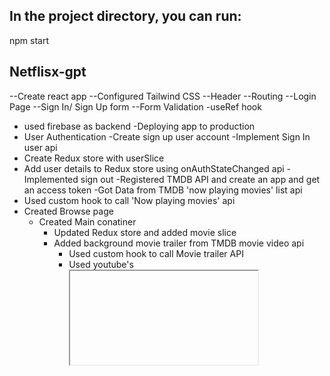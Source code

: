 ## In the project directory, you can run:

npm start

## Netflisx-gpt

--Create react app
--Configured Tailwind CSS
--Header
--Routing
--Login Page
--Sign In/ Sign Up form
--Form Validation
  -useRef hook
- used firebase as backend
-Deploying app to production
- User Authentication 
  -Create sign up user account
  -Implement Sign In user api
- Create Redux store with userSlice
- Add user details to Redux store using onAuthStateChanged api
-Implemented sign out
-Registered TMDB API and create an app and get an access token
-Got Data from TMDB 'now playing movies' list api
- Used custom hook to call 'Now playing movies' api
- Created Browse page
   - Created Main conatiner
     - Updated Redux store and added movie slice
     - Added background movie trailer from TMDB movie video api
       - Used custom hook to call Movie trailer API 
       - Used youtube's <iframe> for video
       - Added autoplay feature in background movie trailer
     - Added Movie title and description from TMDB nowPlaying movie api
  - Created Secondary container
   - Created 4 types of MovieList - Now playing, Top Rated, Popular , Upcoming
   - Created Movie Card
   - Created Custom hooks for  Now playing, Top Rated, Popular and Upcoming movie list api
- Bugfix- If the user is not signed in ,redirect him to
login page and vice versa.
-Unsubscribed to the onAuthStateChanged callback
-GPT search feature



# Features

-Login/Signup
  -Sign In/Sign Up form
  -Redirect to Browse Page

-Browse(After authentication)
   -Header
   -Routing
   -Main Movie
     -Tailer in background
     -Title & Description
     -Movie suggestions

-Netflix gpt
  -Search bar
  -Movie suggestions     

